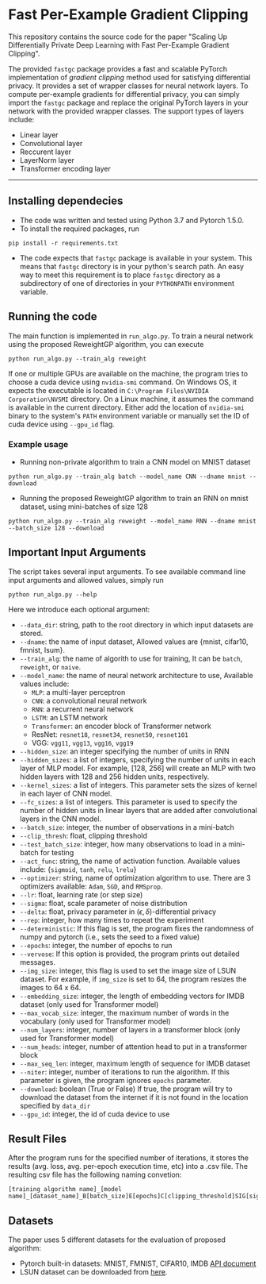 # Fast Per-Example Gradient Clipping
This repository contains the source code for the paper "Scaling Up Differentially Private Deep Learning with Fast Per-Example Gradient Clipping".

The provided `fastgc` package provides a fast and scalable PyTorch implementation of *gradient clipping* method used for satisfying differential privacy. It provides a set of wrapper classes for neural network layers. To compute per-example gradients for differential privacy, you can simply import the `fastgc` package and replace the original PyTorch layers in your network with the provided wrapper classes.
The support types of layers include: 
- Linear layer
- Convolutional layer 
- Reccurent layer
- LayerNorm layer
- Transformer encoding layer


----------------------------------------------------------

## Installing dependecies
- The code was written and tested using Python 3.7 and Pytorch 1.5.0.
- To install the required packages, run 
```shell
pip install -r requirements.txt
```
- The code expects that `fastgc` package is available in your system. This means that `fastgc` directory is in your python's search path. An easy way to meet this requirement is to place `fastgc` directory as a subdirectory of one of directories in your `PYTHONPATH` environment variable.


## Running the code
The main function is implemented in `run_algo.py`. To train a neural network using the proposed ReweightGP algorithm, you can execute
```shell
python run_algo.py --train_alg reweight
```
If one or multiple GPUs are available on the machine, the program tries to choose a cuda device using `nvidia-smi` command. On Windows OS, it expects the executable is located in `C:\Program Files\NVIDIA Corporation\NVSMI` directory. On a Linux machine, it assumes the command is available in the current directory. Either add the location of `nvidia-smi` binary to the system's `PATH` environment variable or manually set the ID of cuda device using `--gpu_id` flag.

### Example usage
- Running non-private algorithm to train a CNN model on MNIST dataset
```shell
python run_algo.py --train_alg batch --model_name CNN --dname mnist --download
```
- Running the proposed ReweightGP algorithm to train an RNN on mnist dataset, using mini-batches of size 128
```shell
python run_algo.py --train_alg reweight --model_name RNN --dname mnist --batch_size 128 --download
```

## Important Input Arguments
The script takes several input arguments. To see available command line input arguments and allowed values, simply run 
```shell
python run_algo.py --help
```
Here we introduce each optional argument:
- `--data_dir`: string, path to the root directory in which input datasets are stored.
- `--dname`: the name of input dataset, Allowed values are {mnist, cifar10, fmnist, lsum}.
- `--train_alg`: the name of algorith to use for training, It can be `batch`, `reweight`, or `naive`.
- `--model_name`: the name of neural network architecture to use, Available values include:
  - `MLP`: a multi-layer perceptron
  - `CNN`: a convolutional neural network
  - `RNN`: a recurrent neural network
  - `LSTM`: an LSTM network
  - `Transformer`: an encoder block of Transformer network
  - ResNet: `resnet18`, `resnet34`, `resnet50`, `resnet101`
  - VGG: `vgg11`, `vgg13`, `vgg16`, `vgg19`
- `--hidden_size`: an integer specifying the number of units in RNN
- `--hidden_sizes`: a list of integers, specifying the number of units in each layer of MLP model. For example, [128, 256] will create an MLP with two hidden layers with 128 and 256 hidden units, respectively.
- `--kernel_sizes`: a list of integers. This parameter sets the sizes of kernel in each layer of CNN model.
- `--fc_sizes`: a list of integers. This parameter is used to specify the number of hidden units in linear layers that are added after convolutional layers in the CNN model.
- `--batch_size`: integer, the number of observations in a mini-batch
- `--clip_thresh`: float, clipping threshold
- `--test_batch_size`: integer, how many observations to load in a mini-batch for testing
- `--act_func`: string, the name of activation function. Available values include: {`sigmoid`, `tanh`, `relu`, `lrelu`}
- `--optimizer`: string, name of optimization algorithm to use. There are 3 optimizers available: `Adam`, `SGD`, and `RMSprop`.
- `--lr`: float, learning rate (or step size)
- `--sigma`: float, scale parameter of noise distribution
- `--delta`: float, privacy parameter in $(\epsilon, \delta)$-differential privacy
- `--rep`: integer, how many times to repeat the experiment
- `--deterministic`: If this flag is set, the program fixes the randomness of numpy and pytorch (i.e., sets the seed to a fixed value)
- `--epochs`: integer, the number of epochs to run
- `--vervose`: If this option is provided, the program prints out detailed messages.
- `--img_size`: integer, this flag is used to set the image size of LSUN dataset. For example, if `img_size` is set to 64, the program resizes the images to 64 x 64.
- `--embedding_size`: integer, the length of embedding vectors for IMDB dataset (only used for Transformer model)
- `--max_vocab_size`: integer, the maximum number of words in the vocabulary (only used for Transformer model)
- `--num_layers`: integer, number of layers in a transformer block (only used for Transformer model)
- `--num_heads`: integer, number of attention head to put in a transformer block
- `--max_seq_len`: integer, maximum length of sequence for IMDB dataset
- `--niter`: integer, number of iterations to run the algorithm. If this parameter is given, the program ignores `epochs` parameter.
- `--download`: boolean (True or False) If true, the program will try to download the dataset from the internet if it is not found in the location specified by `data_dir`
- `--gpu_id`: integer, the id of cuda device to use

## Result Files
After the program runs for the specified number of iterations, it stores the results (avg. loss, avg. per-epoch execution time, etc) into a .csv file. The resulting csv file has the following naming convetion:
```shell
[training algorithm name]_[model name]_[dataset_name]_B[batch_size]E[epochs]C[clipping_threshold]SIG[sigma].csv
```

## Datasets
The paper uses 5 different datasets for the evaluation of proposed algorithm: 
- Pytorch built-in datasets: MNIST, FMNIST, CIFAR10, IMDB [API document](https://pytorch.org/docs/stable/torchvision/datasets.html)
- LSUN dataset can be downloaded from [here](https://www.yf.io/p/lsun).
